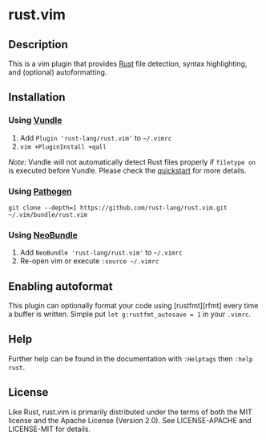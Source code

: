 # rust.vim

## Description

This is a vim plugin that provides [Rust][r] file detection, syntax highlighting, and (optional) autoformatting.

## Installation

### Using [Vundle][v]

1. Add `Plugin 'rust-lang/rust.vim'` to `~/.vimrc`
2. `vim +PluginInstall +qall`

*Note:* Vundle will not automatically detect Rust files properly if `filetype
on` is executed before Vundle. Please check the [quickstart][vqs] for more
details.

### Using [Pathogen][p]

```shell
git clone --depth=1 https://github.com/rust-lang/rust.vim.git ~/.vim/bundle/rust.vim
```

[r]: https://www.rust-lang.org
[v]: https://github.com/gmarik/vundle
[vqs]: https://github.com/gmarik/vundle#quick-start
[p]: https://github.com/tpope/vim-pathogen
[nb]: https://github.com/Shougo/neobundle.vim

### Using [NeoBundle][nb]

1. Add `NeoBundle 'rust-lang/rust.vim'` to `~/.vimrc`
2. Re-open vim or execute `:source ~/.vimrc`

## Enabling autoformat

This plugin can optionally format your code using [rustfmt][rfmt] every time a
buffer is written. Simple put `let g:rustfmt_autosave = 1` in your `.vimrc`.

## Help

Further help can be found in the documentation with `:Helptags` then `:help rust`.

## License

Like Rust, rust.vim is primarily distributed under the terms of both the MIT
license and the Apache License (Version 2.0). See LICENSE-APACHE and
LICENSE-MIT for details. 
